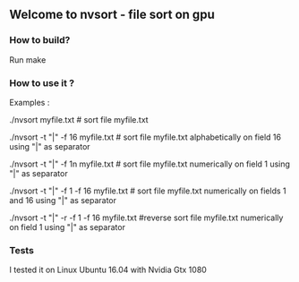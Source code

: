 ## Welcome to nvsort - file sort on gpu

### How to build?

Run make

### How to use it ?

Examples :

./nvsort myfile.txt    # sort file myfile.txt

./nvsort -t "|" -f 16 myfile.txt    # sort file myfile.txt alphabetically on field 16 using "|" as separator

./nvsort -t "|" -f 1n myfile.txt    # sort file myfile.txt numerically on field 1 using "|" as separator

./nvsort -t "|" -f 1 -f 16 myfile.txt    # sort file myfile.txt numerically on fields 1 and 16 using "|" as separator

./nvsort -t "|" -r -f 1 -f 16 myfile.txt    #reverse sort file myfile.txt numerically on field 1 using "|" as separator

### Tests
I tested it on Linux Ubuntu 16.04 with Nvidia Gtx 1080
